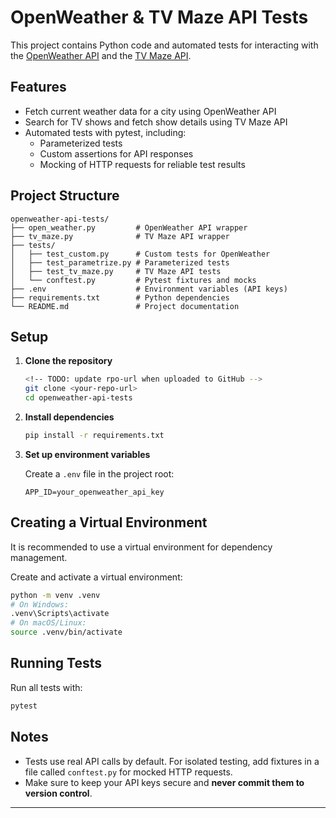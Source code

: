 # OpenWeather & TV Maze API Tests

This project contains Python code and automated tests for interacting with the [OpenWeather API](https://openweathermap.org/api) and the [TV Maze API](https://www.tvmaze.com/api).

## Features

- Fetch current weather data for a city using OpenWeather API
- Search for TV shows and fetch show details using TV Maze API
- Automated tests with pytest, including:
  - Parameterized tests
  - Custom assertions for API responses
  - Mocking of HTTP requests for reliable test results

## Project Structure

```
openweather-api-tests/
├── open_weather.py         # OpenWeather API wrapper
├── tv_maze.py              # TV Maze API wrapper
├── tests/
│   ├── test_custom.py      # Custom tests for OpenWeather
│   ├── test_parametrize.py # Parameterized tests
│   ├── test_tv_maze.py     # TV Maze API tests
│   └── conftest.py         # Pytest fixtures and mocks
├── .env                    # Environment variables (API keys)
├── requirements.txt        # Python dependencies
└── README.md               # Project documentation
```

## Setup

1. **Clone the repository**

   ```sh
   <!-- TODO: update rpo-url when uploaded to GitHub -->
   git clone <your-repo-url> 
   cd openweather-api-tests
   ```

2. **Install dependencies**

   ```sh
   pip install -r requirements.txt
   ```

3. **Set up environment variables**

   Create a `.env` file in the project root:

   ```
   APP_ID=your_openweather_api_key
   ```

## Creating a Virtual Environment

It is recommended to use a virtual environment for dependency management.

Create and activate a virtual environment:

```sh
python -m venv .venv
# On Windows:
.venv\Scripts\activate
# On macOS/Linux:
source .venv/bin/activate
```

## Running Tests

Run all tests with:

```sh
pytest
```

## Notes

- Tests use real API calls by default. For isolated testing, add fixtures in a file called `conftest.py` for mocked HTTP requests.
- Make sure to keep your API keys secure and **never commit them to version control**.

---